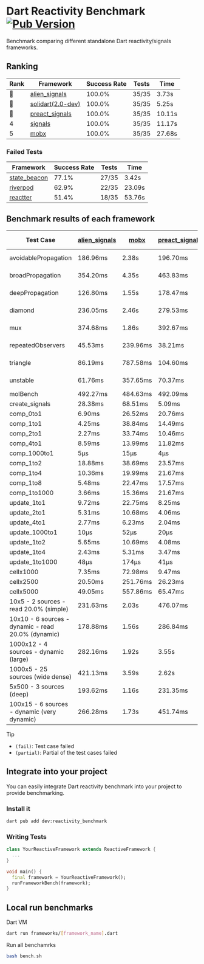 # Dart Reactivity Benchmark [![Pub Version](https://img.shields.io/pub/v/reactivity_benchmark)](https://pub.dev/packages/reactivity_benchmark)

Benchmark comparing different standalone Dart reactivity/signals frameworks.

## Ranking

<!-- ranking start -->
| Rank | Framework | Success Rate | Tests | Time |
|------|-----------|--------------|-------|------|
| 🥇 | [alien_signals](https://github.com/medz/alien-signals-dart) | 100.0% | 35/35 | 3.73s |
| 🥈 | [solidart(2.0-dev)](https://github.com/nank1ro/solidart/tree/dev) | 100.0% | 35/35 | 5.25s |
| 🥉 | [preact_signals](https://pub.dev/packages/preact_signals) | 100.0% | 35/35 | 10.11s |
| 4 | [signals](https://github.com/rodydavis/signals.dart) | 100.0% | 35/35 | 11.17s |
| 5 | [mobx](https://github.com/mobxjs/mobx.dart) | 100.0% | 35/35 | 27.68s |

<!-- ranking end -->

### **Failed Tests**

<!-- fail start -->
| Framework | Success Rate | Tests | Time |
|-----------|--------------|-------|------|
| [state_beacon](https://github.com/jinyus/dart_beacon) | 77.1% | 27/35 | 3.42s |
| [riverpod](https://github.com/rrousselGit/riverpod) | 62.9% | 22/35 | 23.09s |
| [reactter](https://github.com/2devs-team/reactter) | 51.4% | 18/35 | 53.76s |

<!-- fail end -->

## Benchmark results of each framework

<!-- test-case start -->
| Test Case | [alien_signals](https://github.com/medz/alien-signals-dart) | [mobx](https://github.com/mobxjs/mobx.dart) | [preact_signals](https://pub.dev/packages/preact_signals) | [reactter](https://github.com/2devs-team/reactter) | [riverpod](https://github.com/rrousselGit/riverpod) | [signals](https://github.com/rodydavis/signals.dart) | [solidart(2.0-dev)](https://github.com/nank1ro/solidart/tree/dev) | [state_beacon](https://github.com/jinyus/dart_beacon) |
|---|---|---|---|---|---|---|---|---|
| avoidablePropagation | 186.96ms | 2.38s | 196.70ms | 1.25s | 1.40s | 208.43ms | 271.11ms | 150.53ms (fail) |
| broadPropagation | 354.20ms | 4.35s | 463.83ms | 4.99s | 82.61ms (fail) | 461.02ms | 511.37ms | 6.21ms (fail) |
| deepPropagation | 126.80ms | 1.55s | 178.47ms | 4.00s | 1.97s (fail) | 178.28ms | 170.92ms | 141.84ms (fail) |
| diamond | 236.05ms | 2.46s | 279.53ms | 14.03s (fail) | 2.76s (fail) | 286.07ms | 354.74ms | 191.48ms (fail) |
| mux | 374.68ms | 1.86s | 392.67ms | 1.02s | 578.06ms (fail) | 405.80ms | 437.33ms | 188.10ms (fail) |
| repeatedObservers | 45.53ms | 239.96ms | 38.21ms | 9.74s | 392.56ms (fail) | 47.10ms | 78.16ms | 52.21ms (fail) |
| triangle | 86.19ms | 787.58ms | 104.60ms | 4.52s | 972.64ms (fail) | 102.02ms | 115.23ms | 77.57ms (fail) |
| unstable | 61.76ms | 357.65ms | 70.37ms | 7.64s | 619.44ms (fail) | 72.33ms | 94.03ms | 335.99ms (fail) |
| molBench | 492.27ms | 484.63ms | 492.09ms | 5.90s | 11.99ms | 487.48ms | 493.66ms | 1.01ms |
| create_signals | 28.38ms | 68.51ms | 5.09ms | 13.34ms | 28.65ms | 25.82ms | 55.16ms | 59.77ms |
| comp_0to1 | 6.90ms | 26.52ms | 20.76ms | 13.68ms | 16.90ms | 12.55ms | 28.23ms | 53.12ms |
| comp_1to1 | 4.25ms | 38.84ms | 14.49ms | 99.56ms | 22.75ms | 28.43ms | 46.38ms | 55.90ms |
| comp_2to1 | 2.27ms | 33.74ms | 10.46ms | 72.37ms | 23.74ms | 11.76ms | 42.53ms | 36.71ms |
| comp_4to1 | 8.59ms | 13.99ms | 11.82ms | 85.23ms | 6.18ms | 1.90ms | 4.69ms | 16.54ms |
| comp_1000to1 | 5μs | 15μs | 4μs | 59.32ms | 3μs | 9μs | 31μs | 41μs |
| comp_1to2 | 18.88ms | 38.69ms | 23.57ms | 66.89ms | 13.79ms | 19.04ms | 27.84ms | 46.43ms |
| comp_1to4 | 10.36ms | 19.99ms | 21.67ms | 99.18ms | 27.08ms | 7.51ms | 35.29ms | 44.08ms |
| comp_1to8 | 5.48ms | 22.47ms | 17.57ms | 116.37ms | 6.17ms | 6.59ms | 26.39ms | 43.05ms |
| comp_1to1000 | 3.66ms | 15.36ms | 21.67ms | 47.90ms | 4.11ms | 4.51ms | 15.10ms | 38.50ms |
| update_1to1 | 9.72ms | 22.75ms | 8.25ms | N/A | 83.31ms | 9.22ms | 16.39ms | 5.78ms |
| update_2to1 | 5.31ms | 10.68ms | 4.06ms | N/A | 42.11ms | 4.57ms | 8.38ms | 3.31ms |
| update_4to1 | 2.77ms | 6.23ms | 2.04ms | N/A | 20.52ms | 2.33ms | 4.12ms | 1.46ms |
| update_1000to1 | 10μs | 52μs | 20μs | N/A | 174μs | 23μs | 41μs | 15μs |
| update_1to2 | 5.65ms | 10.69ms | 4.08ms | N/A | 41.78ms | 4.91ms | 8.43ms | 2.94ms |
| update_1to4 | 2.43ms | 5.31ms | 3.47ms | N/A | 20.50ms | 2.33ms | 4.11ms | 1.45ms |
| update_1to1000 | 48μs | 174μs | 41μs | N/A | 121μs | 44μs | 151μs | 388μs |
| cellx1000 | 7.35ms | 72.98ms | 9.47ms | N/A | N/A | 9.83ms | 11.66ms | 6.06ms |
| cellx2500 | 20.50ms | 251.76ms | 26.23ms | N/A | N/A | 35.64ms | 32.04ms | 30.06ms |
| cellx5000 | 49.05ms | 557.86ms | 65.47ms | N/A | N/A | 78.09ms | 73.64ms | 70.30ms |
| 10x5 - 2 sources - read 20.0% (simple) | 231.63ms | 2.03s | 476.07ms | N/A | 2.25s | 510.79ms | 345.42ms | 245.77ms |
| 10x10 - 6 sources - dynamic - read 20.0% (dynamic) | 178.88ms | 1.56s | 286.84ms | N/A | 1.50s (partial) | 280.38ms | 244.52ms | 198.67ms |
| 1000x12 - 4 sources - dynamic (large) | 282.16ms | 1.92s | 3.55s | N/A | 2.56s (partial) | 3.74s | 464.80ms | 353.85ms |
| 1000x5 - 25 sources (wide dense) | 421.13ms | 3.59s | 2.62s | N/A | 4.47s | 3.42s | 591.18ms | 497.46ms |
| 5x500 - 3 sources (deep) | 193.62ms | 1.16s | 231.35ms | N/A | 1.38s | 230.41ms | 257.57ms | 206.06ms |
| 100x15 - 6 sources - dynamic (very dynamic) | 266.28ms | 1.73s | 451.74ms | N/A | 1.79s (partial) | 473.76ms | 383.84ms | 256.69ms |

<!-- test-case end -->

> [!TIP]
> - `(fail)`: Test case failed
> - `(partial)`: Partial of the test cases failed

## Integrate into your project

You can easily integrate Dart reactivity benchmark into your project to provide benchmarking.

### Install it

```bash
dart pub add dev:reactivity_benchmark
```

### Writing Tests

```dart
class YourReactiveFramework extends ReactiveFramework {
  ...
}

void main() {
  final framework = YourReactiveFramework();
  runFrameworkBench(framework);
}
```

## Local run benchmarks

Dart VM
```bash
dart run frameworks/[framework_name].dart
```

Run all benchamrks
```bash
bash bench.sh
```
